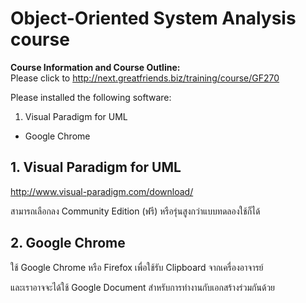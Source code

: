 # Object-Oriented System Analysis course

**Course Information and Course Outline:**  
Please click to http://next.greatfriends.biz/training/course/GF270

Please installed the following software:

1. Visual Paradigm for UML
-  Google Chrome

## 1. Visual Paradigm for UML

http://www.visual-paradigm.com/download/
  
สามารถเลือกลง Community Edition (ฟรี) หรือรุ่นสูงกว่าแบบทดลองใช้ก็ได้

## 2. Google Chrome

ใช้ Google Chrome หรือ Firefox เพื่อใช้รับ Clipboard จากเครื่องอาจารย์

และเราอาจจะได้ใช้ Google Document สำหรับการทำงานกับเอกสร้างร่วมกันด้วย
 